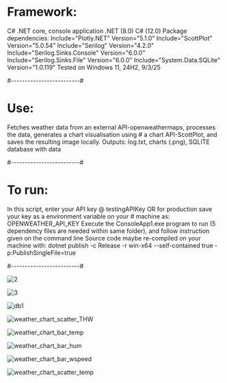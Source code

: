 # Framework:
C# .NET core, console application
.NET (8.0)
C# (12.0)
Package dependencies:
Include="Plotly.NET" Version="5.1.0"
Include="ScottPlot" Version="5.0.54"
Include="Serilog" Version="4.2.0"
Include="Serilog.Sinks.Console" Version="6.0.0"
Include="Serilog.Sinks.File" Version="6.0.0"
Include="System.Data.SQLite" Version="1.0.119"
Tested on Windows 11, 24H2, 9/3/25

#-------------------------#

# Use:  
Fetches weather data from an external API-openweathermaps, processes the data, generates a chart visualisation using # a chart API-ScottPlot, and saves the resulting image locally.
Outputs: log.txt, charts (.png), SQLITE database with data

#-------------------------#

# To run:
In this script, enter your API key @ testingAPIKey OR for production save your key as a environment variable on your # machine as: OPENWEATHER_API_KEY
Execute the ConsoleApp1.exe program to run (5 dependency files are needed within same folder), and follow instruction given on the command line
Source code maybe re-compiled on your machine with: dotnet publish -c Release -r win-x64 --self-contained true -p:PublishSingleFile=true

#-------------------------#


![2](https://github.com/user-attachments/assets/3a75b4d4-1248-4ac7-8254-81036ef08e7d)


![3](https://github.com/user-attachments/assets/2bd7e2a3-e615-48b6-b63e-6229c550d2f6)


![db1](https://github.com/user-attachments/assets/1e90f43f-bd30-49af-ad85-540917b8722c)


![weather_chart_scatter_THW](https://github.com/user-attachments/assets/55dd0de9-2997-4dea-8bb4-8fec3c88797f)


![weather_chart_bar_temp](https://github.com/user-attachments/assets/5635e624-a38c-4391-a57c-030499c63a49)


![weather_chart_bar_hum](https://github.com/user-attachments/assets/d704193e-f4e5-4c69-a22d-8bbb51626e85)


![weather_chart_bar_wspeed](https://github.com/user-attachments/assets/738a0953-999e-495d-89c4-b0b04b55ab44)


![weather_chart_scatter_temp](https://github.com/user-attachments/assets/bdffdeb0-19fb-4dfb-9f35-ccb3a108f1c0)
